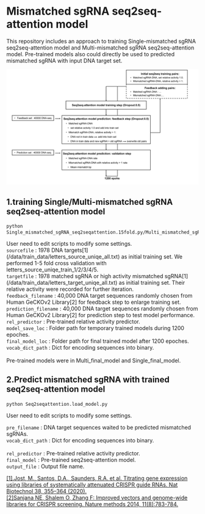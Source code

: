 Mismatched sgRNA seq2seq-attention model
================================
This repository includes an approach to training Single-mismatched sgRNA seq2seq-attention model and Multi-mismatched sgRNA seq2seq-attention model. Pre-trained models also could directly be used to predicted mismatched sgRNA with input DNA target set.

![Flow](https://github.com/ew314/sgRNA_seq2seq/blob/main/seq2seq_attention/flowv2.jpg)

1.training Single/Multi-mismatched sgRNA seq2seq-attention model
--------------

    python Single_mismatched_sgRNA_seq2seqattention.15fold.py/Multi_mismatched_sgRNA_seq2seqattention.py

User need to edit scripts to modify some settings. <br>
`sourcefile` : 1978 DNA targets[1] (/data/train_data/letters_source_uniqe_all.txt) as initial training set. We performed 1-5 fold cross validation with letters_source_uniqe_train_1/2/3/4/5.<br>
`targetfile` : 1978 matched sgRNA or high activity mismatched sgRNA[1] (/data/train_data/letters_target_uniqe_all.txt) as initial training set. Their relative activity were recorded for further iteration.<br>
`feedback_filename`   : 40,000 DNA target sequences randomly chosen from Human GeCKOv2 Library[2] for feedback step to enlarge training set.<br>
`prediction_filename` : 40,000 DNA target sequences randomly chosen from Human GeCKOv2 Library[2] for prediction step to test model performance.<br>
`rel_predictor`       : Pre-trained relative activity predictor.<br>
`model_save_loc`      : Folder path for temporary trained models during 1200 epoches.<br>
`final_model_loc`     : Folder path for final trained model after 1200 epoches.<br>
`vocab_dict_path`     : Dict for encoding sequences into binary.<br>  
Pre-trained models were in Multi_final_model and Single_final_model.<br>

2.Predict mismatched sgRNA with trained seq2seq-attention model
--------------

    python Seq2seqattention.load_model.py

User need to edit scripts to modify some settings. <br>

`pre_filename`   : DNA target sequences waited to be predicted mismatched sgRNAs.<br>
`vocab_dict_path`     : Dict for encoding sequences into binary.<br>  
`rel_predictor`       : Pre-trained relative activity predictor.<br>
`final_model`     : Pre-trained seq2seq-attention model.<br>
`output_file`     : Output file name.<br>

[[1].Jost, M., Santos, D.A., Saunders, R.A. et al. Titrating gene expression using libraries of systematically attenuated CRISPR guide RNAs. Nat Biotechnol 38, 355–364 (2020).](https://www.nature.com/articles/s41587-019-0387-5)<br>
[[2]Sanjana NE, Shalem O, Zhang F: Improved vectors and genome-wide libraries for CRISPR screening. Nature methods 2014, 11(8):783-784.](https://www.nature.com/articles/nmeth.3047)<br>
